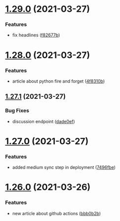 # [1.29.0](https://github.com/MihaiNueleanu/blog/compare/1.28.0...1.29.0) (2021-03-27)


### Features

* fix headlines ([f82677b](https://github.com/MihaiNueleanu/blog/commit/f82677bb70201ded62a56a89f54ff060b401a16f))



# [1.28.0](https://github.com/MihaiNueleanu/blog/compare/1.27.1...1.28.0) (2021-03-27)


### Features

* article about python fire and forget ([4f8310b](https://github.com/MihaiNueleanu/blog/commit/4f8310b153a695cf4371bc1a589efef024c4cb07))



## [1.27.1](https://github.com/MihaiNueleanu/blog/compare/1.27.0...1.27.1) (2021-03-27)


### Bug Fixes

* discussion endpoint ([dade0ef](https://github.com/MihaiNueleanu/blog/commit/dade0efff63802ba60ea7a5c8a095596fdd64109))



# [1.27.0](https://github.com/MihaiNueleanu/blog/compare/1.26.0...1.27.0) (2021-03-27)


### Features

* added medium sync step in deployment ([7496fbe](https://github.com/MihaiNueleanu/blog/commit/7496fbe1b367cdfe0ded285a13ff46318adbd22e))



# [1.26.0](https://github.com/MihaiNueleanu/blog/compare/1.25.4...1.26.0) (2021-03-26)


### Features

* new article about github actions ([bbb0b2b](https://github.com/MihaiNueleanu/blog/commit/bbb0b2b834a9bb19ebee645facc33bd4b2196b14))



